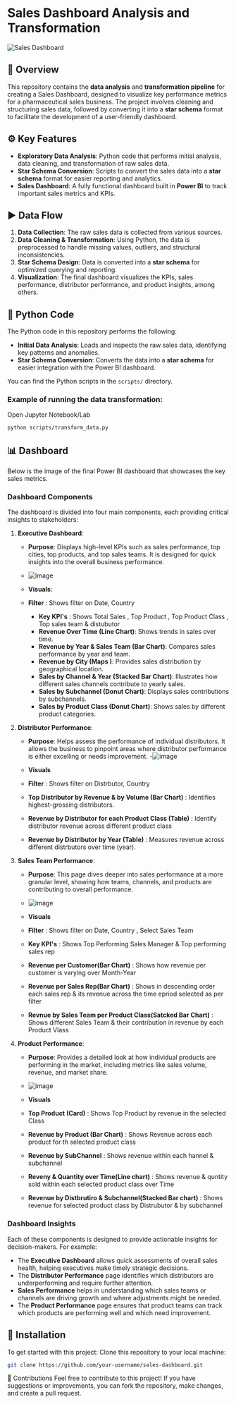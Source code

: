 # Sales Dashboard Analysis and Transformation

![Sales Dashboard](https://github.com/user-attachments/assets/25764fb1-971a-4483-a4c5-2348f1d65f01)

## :memo: Overview

This repository contains the **data analysis** and **transformation pipeline** for creating a Sales Dashboard, designed to visualize key performance metrics for a pharmaceutical sales business. The project involves cleaning and structuring sales data, followed by converting it into a **star schema** format to facilitate the development of a user-friendly dashboard.

## :gear: Key Features

- **Exploratory Data Analysis**: Python code that performs initial analysis, data cleaning, and transformation of raw sales data.
- **Star Schema Conversion**: Scripts to convert the sales data into a **star schema** format for easier reporting and analytics.
- **Sales Dashboard**: A fully functional dashboard built in **Power BI** to track important sales metrics and KPIs.

## :arrow_forward: Data Flow

1. **Data Collection**: The raw sales data is collected from various sources.
2. **Data Cleaning & Transformation**: Using Python, the data is preprocessed to handle missing values, outliers, and structural inconsistencies.
3. **Star Schema Design**: Data is converted into a **star schema** for optimized querying and reporting.
4. **Visualization**: The final dashboard visualizes the KPIs, sales performance, distributor performance, and product insights, among others.

## :snake: Python Code

The Python code in this repository performs the following:

- **Initial Data Analysis**: Loads and inspects the raw sales data, identifying key patterns and anomalies.
- **Star Schema Conversion**: Converts the data into a **star schema** for easier integration with the Power BI dashboard.

You can find the Python scripts in the `scripts/` directory.

### Example of running the data transformation:
Open Jupyter Notebook/Lab
```bash
python scripts/transform_data.py
```
## :bar_chart: Dashboard

Below is the image of the final Power BI dashboard that showcases the key sales metrics.

### Dashboard Components

The dashboard is divided into four main components, each providing critical insights to stakeholders:

1. **Executive Dashboard**:  
   - **Purpose**: Displays high-level KPIs such as sales performance, top cities, top products, and top sales teams. It is designed for quick insights into the overall business performance.
   - ![image](https://github.com/user-attachments/assets/5678818d-8b82-4aca-beab-8e08f5889968)

   - **Visuals**:
   - **Filter** : Shows filter on Date, Country 
     - **Key KPI's** : Shows Total Sales , Top Product , Top Product Class , Top sales team & distubutor
     - **Revenue Over Time (Line Chart)**: Shows trends in sales over time.
     - **Revenue by Year & Sales Team (Bar Chart)**: Compares sales performance by year and team.
     - **Revenue by City (Maps )**: Provides sales distribution by geographical location.
     - **Sales by Channel & Year (Stacked Bar Chart)**: Illustrates how different sales channels contribute to yearly sales.
     - **Sales by Subchannel (Donut Chart)**: Displays sales contributions by subchannels.
     - **Sales by Product Class (Donut Chart)**: Shows sales by different product categories.

2. **Distributor Performance**:  
   - **Purpose**: Helps assess the performance of individual distributors. It allows the business to pinpoint areas where distributor performance is either excelling or needs improvement.
   -![image](https://github.com/user-attachments/assets/9dc7bedb-93de-41ac-84fb-b9329cd6aa71)


   - **Visuals**
    - **Filter** : Shows filter on Distrbutor, Country 
    - **Top Distributor by Revenue & by Volume (Bar Chart)** : Identifies highest-grossing distributors.
    - **Revenue by Distributor for each Product Class (Table)** : Identify distributor revenue across different product class
    - **Revenue by Distributor by Year (Table)** : Measures revenue across different distrbutors over time (year).


3. **Sales Team Performance**:  
   - **Purpose**: This page dives deeper into sales performance at a more granular level, showing how teams, channels, and products are contributing to overall performance.
   - ![image](https://github.com/user-attachments/assets/d1299ad6-a9fc-4fa8-afcc-19acc24082ce)


   - **Visuals**
   - **Filter** : Shows filter on Date, Country , Select Sales Team
   - **Key KPI's** : Shows Top Performing Sales Manager & Top performing sales rep
   - **Revenue per Customer(Bar Chart)** : Shows how revenue per customer is varying over Month-Year
   - **Revenue per Sales Rep(Bar Chart)** : Shows in descending order each sales rep & its revenue across the time epriod selected as per filter
   - **Revnue by Sales Team per Product Class(Satcked Bar Chart)** : Shows different Sales Team & their contribution in revenue by each Product Vlass

4. **Product Performance**:  
   - **Purpose**: Provides a detailed look at how individual products are performing in the market, including metrics like sales volume, revenue, and market share.
   - ![image](https://github.com/user-attachments/assets/1bb2d9ad-702b-424e-b22a-7c11c0e97e43)

     
    - **Visuals**
    - **Top Product (Card)** : Shows Top Product by revenue in the selected Class
     - **Revenue by Product (Bar Chart)** : Shows Revenue across each product for th selected product class
     - **Revenue by SubChannel** : Shows revenue within each hannel & subchannel
     - **Reveny & Quantity over Time(Line chart)** : Shows revenue & quntity sold within each selected product class over Time
     - **Revenue by Distbrutiro & Subchannel(Stacked Bar chart)** : Shows revenue for selected product class by Distrubutor & by subchannel

### Dashboard Insights

Each of these components is designed to provide actionable insights for decision-makers. For example:
- The **Executive Dashboard** allows quick assessments of overall sales health, helping executives make timely strategic decisions.
- The **Distributor Performance** page identifies which distributors are underperforming and require further attention.
- **Sales Performance** helps in understanding which sales teams or channels are driving growth and where adjustments might be needed.
- The **Product Performance** page ensures that product teams can track which products are performing well and which need improvement.


## :floppy_disk: Installation

To get started with this project:
Clone this repository to your local machine:
   ```bash
   git clone https://github.com/your-username/sales-dashboard.git
```
:handshake: Contributions
Feel free to contribute to this project! If you have suggestions or improvements, you can fork the repository, make changes, and create a pull request.



